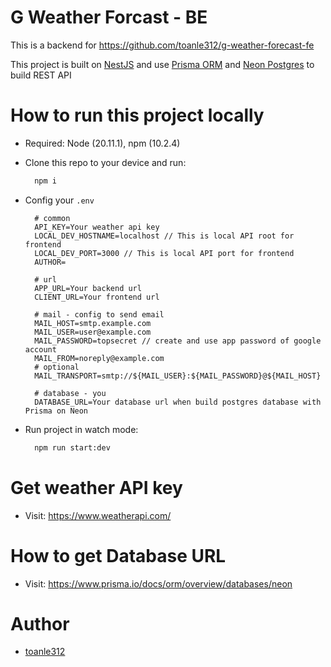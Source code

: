 # G Weather Forcast - BE

This is a backend for https://github.com/toanle312/g-weather-forecast-fe

This project is built on [NestJS](https://nestjs.com/) and use [Prisma ORM](https://www.prisma.io/) and [Neon Postgres](https://neon.tech/) to build REST API

# How to run this project locally

- Required: Node (20.11.1), npm (10.2.4)
- Clone this repo to your device and run:
  ```bash
    npm i
  ```
- Config your `.env`

  ```env
    # common
    API_KEY=Your weather api key
    LOCAL_DEV_HOSTNAME=localhost // This is local API root for frontend
    LOCAL_DEV_PORT=3000 // This is local API port for frontend
    AUTHOR=

    # url
    APP_URL=Your backend url
    CLIENT_URL=Your frontend url

    # mail - config to send email
    MAIL_HOST=smtp.example.com
    MAIL_USER=user@example.com
    MAIL_PASSWORD=topsecret // create and use app password of google account
    MAIL_FROM=noreply@example.com
    # optional
    MAIL_TRANSPORT=smtp://${MAIL_USER}:${MAIL_PASSWORD}@${MAIL_HOST}

    # database - you
    DATABASE_URL=Your database url when build postgres database with Prisma on Neon
  ```

- Run project in watch mode:
  ```bash
    npm run start:dev
  ```

# Get weather API key

- Visit: https://www.weatherapi.com/

# How to get Database URL

- Visit: https://www.prisma.io/docs/orm/overview/databases/neon

# Author

- [toanle312](https://github.com/toanle312)
